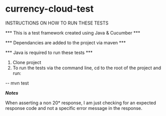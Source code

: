 # currency-cloud-test

INSTRUCTIONS ON HOW TO RUN THESE TESTS

*** This is a test framework created using Java & Cucumber ***

*** Dependancies are added to the project via maven ***

*** Java is required to run these tests ***

1) Clone project
2) To run the tests via the command line, cd to the root of the project and run:

-- mvn test


***Notes***

When asserting a non 20* response, I am just checking for an expected response code and not a specific error message in the response.
